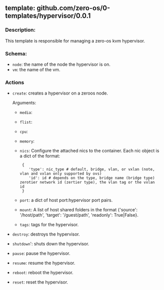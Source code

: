 ## template: github.com/zero-os/0-templates/hypervisor/0.0.1

### Description:
This template is responsible for managing a zero-os kvm hypervisor.

### Schema:

- `node`: the name of the node the hypervisor is on.
- `vm`: the name of the vm.


### Actions

- `create`: creates a hypervisor on a zeroos node.

    Arguments:
    - `media`:
    - `flist`:
    - `cpu`:
    - `memory`: 
    - `nics`: Configure the attached nics to the container. Each nic object is a dict of the format:
    
           {
              'type': nic_type # default, bridge, vlan, or vxlan (note, vlan and vxlan only supported by ovs)
              'id': id # depends on the type, bridge name (bridge type) zerotier network id (zertier type), the vlan tag or the vxlan id
           }
    - `port`: a dict of host port:hypervisor port pairs.
    - `mount`:  A list of host shared folders in the format {'source': '/host/path', 'target': '/guest/path', 'readonly': True|False}.
    - `tags`: tags for the hypervisor.

- `destroy`: destroys the hypervisor.
- `shutdown`': shuts down the hypervisor.
- `pause`: pause the hypervisor.
- `resume`: resume the hypervisor.
- `reboot`: reboot the hypervisor.
- `reset`: reset the hypervisor.
